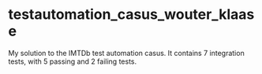 # testautomation_casus_wouter_klaase
My solution to the IMTDb test automation casus.
It contains 7 integration tests, with 5 passing and 2 failing tests.

